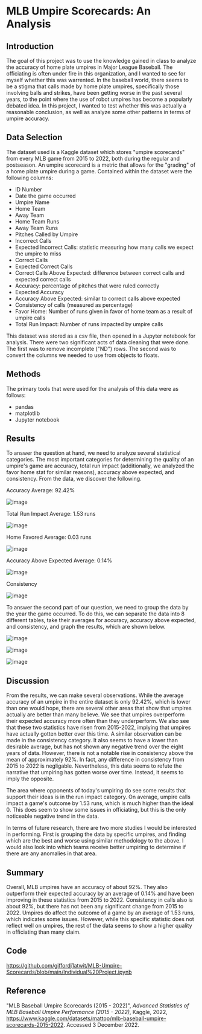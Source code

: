 # MLB Umpire Scorecards: An Analysis

## Introduction
The goal of this project was to use the knowledge gained in class to analyze the accuracy of home plate umpires in Major League Baseball. The officiating is often under 
fire in this organization, and I wanted to see for myself whether this was warrented. In the baseball world, there seems to be a stigma that calls made by home plate
umpires, specifically those involving balls and strikes, have been getting worse in the past several years, to the point where the use of robot umpires has become a 
popularly debated idea. In this project, I wanted to test whether this was actually a reasonable conclusion, as well as analyze some other patterns in terms of umpire
accuracy.

## Data Selection
The dataset used is a Kaggle dataset which stores "umpire scorecards" from every MLB game from 2015 to 2022, both during the regular and postseason. An umpire scorecard
is a metric that allows for the "grading" of a home plate umpire during a game. Contained within the dataset were the following columns:

- ID Number
- Date the game occurred
- Umpire Name
- Home Team
- Away Team
- Home Team Runs
- Away Team Runs
- Pitches Called by Umpire
- Incorrect Calls
- Expected Incorrect Calls: statistic measuring how many calls we expect the umpire to miss
- Correct Calls
- Expected Correct Calls
- Correct Calls Above Expected: difference between correct calls and expected correct calls
- Accuracy: percentage of pitches that were ruled correctly
- Expected Accuracy
- Accuracy Above Expected: similar to correct calls above expected
- Consistency of calls (measured as percentage)
- Favor Home: Number of runs given in favor of home team as a result of umpire calls
- Total Run Impact: Number of runs impacted by umpire calls

This dataset was stored as a csv file, then opened in a Jupyter notebook for analysis. There were two significant acts of data cleaning that were done. The first was 
to remove incomplete ("ND") rows. The second was to convert the columns we needed to use from objects to floats.

## Methods
The primary tools that were used for the analysis of this data were as follows:

- pandas
- matplotlib
- Jupyter notebook

## Results
To answer the question at hand, we need to analyze several statistical categories. The most important categories for determining the quality of an umpire's game are accuracy, total run impact (additionally, we analyzed the favor home stat for similar reasons), accuracy above expected, and consistency. From the data, we discover the following.

Accuracy
Average: 92.42%

![image](https://user-images.githubusercontent.com/71138022/205470887-a603d4ea-d7a2-44ba-81c6-c3a1790a6c67.png)

Total Run Impact
Average: 1.53 runs

![image](https://user-images.githubusercontent.com/71138022/205471843-13b54d30-838b-4a63-92bd-d09e5573961c.png)

Home Favored
Average: 0.03 runs

![image](https://user-images.githubusercontent.com/71138022/205470963-a2bdadf1-2611-41ed-9279-d7231e7b3518.png)

Accuracy Above Expected
Average: 0.14%

![image](https://user-images.githubusercontent.com/71138022/205470989-222dbbde-9600-49ea-bbb9-1c108e4859ee.png)

Consistency

![image](https://user-images.githubusercontent.com/71138022/205470998-fe4fb3ce-1a2b-41aa-9461-8693e8e81139.png)


To answer the second part of our question, we need to group the data by the year the game occurred. To do this, we can separate the data into 8 different tables, take 
their averages for accuracy, accuracy above expected, and consistency, and graph the results, which are shown below.

![image](https://user-images.githubusercontent.com/71138022/205471240-0e0bd1d6-b4e4-4532-9ddf-887c0a8cf85e.png)


![image](https://user-images.githubusercontent.com/71138022/205471245-6d227e2f-6d82-46bc-aba0-da5a4e01ca34.png)


![image](https://user-images.githubusercontent.com/71138022/205471254-1bfd9ff9-7ef0-491e-a889-848c715bc10e.png)


## Discussion
From the results, we can make several observations. While the average accuracy of an umpire in the entire dataset is only 92.42%, which is lower than one would hope,
there are several other areas that show that umpires actually are better than many believe. We see that umpires overperform their expected accuracy more often than
they underperform. We also see that these two statistics have risen from 2015-2022, implying that umpires have actually gotten better over this time. A similar
observation can be made in the consistency category. It also seems to have a lower than desirable average, but has not shown any negative trend over the eight
years of data. However, there is not a notable rise in consistency above the mean of approximately 92%. In fact, any difference in consistency from 2015 to 2022 is 
negligable. Nevertheless, this data seems to refute the narrative that umpiring has gotten worse over time. Instead, it seems to imply the opposite.

The area where opponents of today's umpiring do see some results that support their ideas is in the run impact category. On average, umpire calls impact a game's
outcome by 1.53 runs, which is much higher than the ideal 0. This does seem to show some issues in officiating, but this is the only noticeable negative trend in the
data.

In terms of future research, there are two more studies I would be interested in performing. First is grouping the data by specific umpires, and finding which are
the best and worse using similar methodology to the above. I would also look into which teams receive better umpiring to determine if there are any anomalies in that 
area.

## Summary
Overall, MLB umpires have an accuracy of about 92%. They also outperform their expected accuracy by an average of 0.14% and have been improving in these statistics
from 2015 to 2022. Consistency in calls also is about 92%, but there has not been any significant change from 2015 to 2022. Umpires do affect the outcome of a game by
an average of 1.53 runs, which indicates some issues. However, while this specific statistic does not reflect well on umpires, the rest of the data seems to show a
higher quality in officiating than many claim.

## Code
https://github.com/giffordj1atwit/MLB-Umpire-Scorecards/blob/main/Individual%20Project.ipynb

## Reference
"MLB Baseball Umpire Scorecards (2015 - 2022)", _Advanced Statistics of MLB Baseball Umpire Performance (2015 - 2022)_, Kaggle, 2022, https://www.kaggle.com/datasets/mattop/mlb-baseball-umpire-scorecards-2015-2022. Accessed 3 December 2022.
